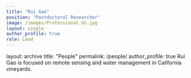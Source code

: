 ```yaml
---
title: "Rui Gao"
position: "Postdoctoral Researcher"
image: /images/Professional_GS.jpg
layout: single
author_profile: true
role: Lead
---
```

layout: archive
title: "People"
permalink: /people/
author_profile: true
Rui Gao is focused on remote sensing and water management in California vineyards.
